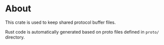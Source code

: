 
# About
This crate is used to keep shared protocol buffer files.

Rust code is automatically generated based on proto files defined in `proto/` directory.
